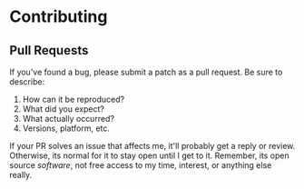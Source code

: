 # Contributing

## Pull Requests

If you've found a bug, please submit a patch as a pull request. Be sure to describe:

1. How can it be reproduced?
2. What did you expect?
3. What actually occurred?
4. Versions, platform, etc.

If your PR solves an issue that affects me, it'll probably get a reply or review. Otherwise, its normal for it to stay open until I get to it. Remember, its open source _software_, not free access to my time, interest, or anything else really.
